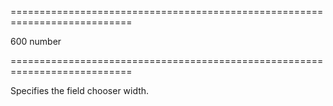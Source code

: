 <!--**
/*-------------------------------------------
    Auto-generated file. Do not modify.
-------------------------------------------

**-->
===========================================================================
<!--default-->600<!--/default-->
<!--type-->number<!--/type-->
===========================================================================

<!--shortDescription-->
Specifies the field chooser width.
<!--/shortDescription-->

<!--fullDescription-->

<!--/fullDescription-->